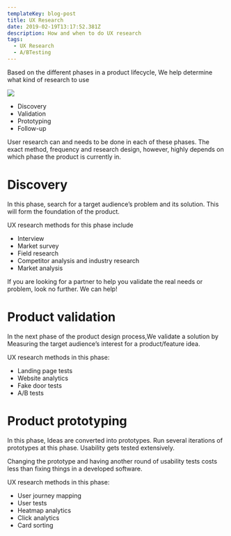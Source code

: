 ```yaml
---
templateKey: blog-post
title: UX Research
date: 2019-02-19T13:17:52.381Z
description: How and when to do UX research
tags:
  - UX Research
  - A/BTesting
---
```

Based on the different phases in a product lifecycle, We help determine  what kind of research to use

![](/img/chemex.jpg)

* Discovery
* Validation
* Prototyping
* Follow-up

User research can and needs to be done in each of these phases. The exact method, frequency and research design, however, highly depends on which phase the product is currently in.

# Discovery

In this phase, search for a target audience’s problem and its solution. This will form the foundation of the product.

UX research methods for this phase include

* Interview
* Market survey
* Field research
* Competitor analysis and industry research
* Market analysis

If you are looking for a partner to help you validate the real needs or problem, look no further. We can help!

# **Product validation**

In the next phase of the product design process,We validate a solution by Measuring the target audience’s interest for a product/feature idea.        

UX research methods in this phase:

* Landing page tests
* Website analytics
* Fake door tests
* A/B tests

# Product prototyping

 In this phase, Ideas are converted into prototypes. Run several iterations of prototypes at this phase. Usability gets tested extensively.

Changing the prototype and having another round of usability tests costs less than fixing things in a developed software.

UX research methods in this phase:

*    User journey mapping
*    User tests
*    Heatmap analytics
*    Click analytics
*    Card sorting
